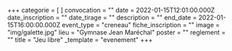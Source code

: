 +++
categorie = [ ]
convocation = ""
date = 2022-01-15T12:01:00.000Z
date_inscription = ""
date_tirage = ""
description = ""
end_date = 2022-01-15T16:00:00.000Z
event_type = "creneau"
fiche_inscription = ""
image = "img/galette.jpg"
lieu = "Gymnase Jean Maréchal"
poster = ""
reglement = ""
title = "Jeu libre"
_template = "evenement"
+++

